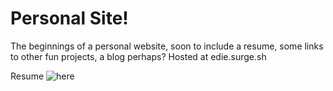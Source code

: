 # Personal Site! 
The beginnings of a personal website, soon to include a resume, some links to other fun projects, a blog perhaps? 
Hosted at edie.surge.sh

Resume ![here](http://edie.surge.sh/#/Resume)
